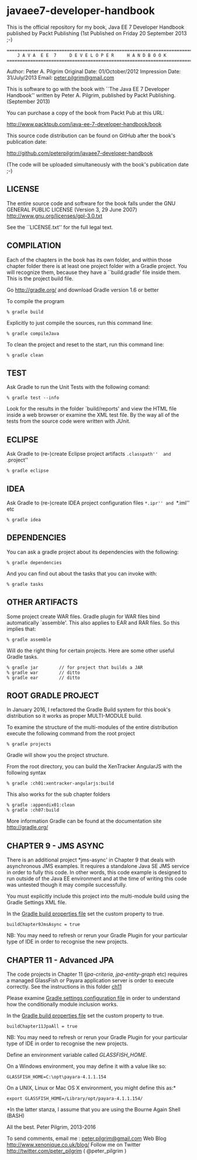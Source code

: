 javaee7-developer-handbook
==========================

This is the official repository for my book, Java EE 7 Developer Handbook published by Packt Publishing (1st Published on Friday 20 September 2013 ;-) 


    ================================================================================
        J A V A  E E  7     D E V E L O P E R     H A N D B O O K
    ================================================================================



Author:             Peter A. Pilgrim
Original Date:      01/October/2012
Impression Date:    31/July/2013
Email:              peter.pilgrim@gmail.com



This is software to go with the book with ``The Java EE 7 Developer 
Handbook'' written by Peter A. Pilgrim, published by Packt Publishing. 
(September 2013) 



You can purchase a copy of the book from Packt Pub at this URL:

http://www.packtpub.com/java-ee-7-developer-handbook/book


This source code distribution can be found on GitHub after the 
book's publication date:

http://github.com/peterpilgrim/javaee7-developer-handbook

(The code will be uploaded simultaneously with the book's 
publication date ;-)


LICENSE
------------
The entire source code and software for the book falls under the GNU 
GENERAL PUBLIC LICENSE (Version 3, 29 June 2007) 
http://www.gnu.org/licenses/gpl-3.0.txt 

See the ``LICENSE.txt'' for the full legal text.



COMPILATION
------------

Each of the chapters in the book has its own folder, and within those 
chapter folder there is at least one project folder with a Gradle 
project. You will recognize them, because they have a ``build.gradle' 
file inside them. This is the project build file. 


Go http://gradle.org/ and download Gradle version 1.6 or better

To compile the program

	% gradle build


Explicitly to just compile the sources, run this command line:

	% gradle compileJava


To clean the project and reset to the start, run this command line:

	% gradle clean




TEST
-----

Ask Gradle to run the Unit Tests with the following comand:

    % gradle test --info


Look for the results in the folder `build/reports' and view the HTML 
file inside a web browser or examine the XML test file. By the way all 
of the tests from the source code were written with JUnit. 




ECLIPSE
------------

Ask Gradle to (re-)create Eclipse project artifacts ``.classpath'' 
and ``.project''

    % gradle eclipse



IDEA
---------

Ask Gradle to (re-)create IDEA project configuration files ``*.ipr''
and ``*.iml'' etc

    % gradle idea



DEPENDENCIES
-----------------

You can ask a gradle project about its dependencies with the following:

    % gradle dependencies


And you can find out about the tasks that you can invoke with:

    % gradle tasks



OTHER ARTIFACTS
-----------------

Some project create WAR files. Gradle plugin for WAR files bind 
automatically `assemble'. This also applies to EAR and RAR files. So 
this implies that:


    % gradle assemble

Will do the right thing for certain projects. Here are some other 
useful Gradle tasks.

    % gradle jar        // for project that builds a JAR
    % gradle war        // ditto 
    % gradle ear        // ditto



ROOT GRADLE PROJECT 
----------------------

In January 2016, I refactored the Gradle Build system for this book's distribution 
so it works as proper MULTI-MODULE build.

To examine the structure of the multi-modules of the entire distribution execute the following 
command from the root project


    % gradle projects
    

Gradle will show you the project structure.

From the root directory, you can build the XenTracker AngularJS with the following syntax


    % gradle :ch01:xentracker-angularjs:build
    

This also works for the sub chapter folders


    % gradle :appendix01:clean    
    % gradle :ch07:build



More information Gradle can be found at the documentation site http://gradle.org/


CHAPTER 9 - JMS ASYNC
----------------------

There is an additional project *jms-async' in Chapter 9 that deals with asynchronous JMS examples. 
It requires a standalone Java SE JMS service in order to fully this code. In other words, this code example
is designed to run outside of the Java EE environment and at the time of writing this 
code was untested though it may compile successfully.

You must explicitly include this project into the multi-module build using the Gradle Settings XML file.

In the [Gradle build properties file](gradle.properties) set the custom property to true.
 
    buildChapter9JmsAsync = true
    

NB: You may need to refresh or rerun your Gradle Plugin for your particular type of IDE in order to recognise the new projects.


CHAPTER 11 - Advanced JPA
----------------------------

The code projects in Chapter 11 (*jpa-criteria*, *jpa-entity-graph* etc) requires a managed GlassFish or Payara 
application server is order to execute correctly. See the instructions in this folder [ch11](ch11)

Please examine [Gradle settings configuration file](settings.xml) in order to understand how the conditionally module
inclusion works.

In the [Gradle build properties file](gradle.properties) set the custom property to true.
 
    buildChapter11JpaAll = true
    
NB: You may need to refresh or rerun your Gradle Plugin for your particular type of IDE in order to recognise the new projects.



Define an environment variable called *GLASSFISH_HOME*. 

On a Windows environment, you may define it with a value like so:

    
    GLASSFISH_HOME=C:\opt\payara-4.1.1.154
    

On a UNIX, Linux or Mac OS X environment, you might define this as:*

    export GLASSFISH_HOME=/Library/opt/payara-4.1.1.154/
    

*In the latter stanza, I assume that you are using the Bourne Again Shell (BASH)


  

All the best.
Peter Pilgrim, 2013-2016


To send comments, email me : peter.pilgrim@gmail.com
Web Blog http://www.xenonique.co.uk/blog/
Follow me on Twitter http://twitter.com/peter_pilgrim ( @peter_pilgrim )
